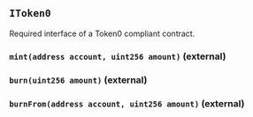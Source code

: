 ## `IToken0`



Required interface of a Token0 compliant contract.


### `mint(address account, uint256 amount)` (external)





### `burn(uint256 amount)` (external)





### `burnFrom(address account, uint256 amount)` (external)






